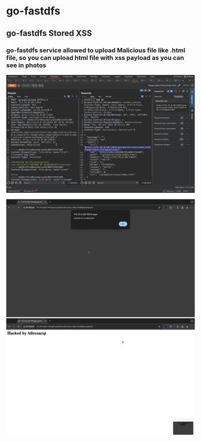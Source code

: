 # go-fastdfs
## go-fastdfs Stored XSS
### go-fastdfs service allowed to upload Malicious file like .html file, so you can upload html file with xss payload as you can see in photos
![Request and response](https://github.com/alirezacsp/Zero/blob/main/Screenshot%201403-07-12%20at%2009.17.22.png)

![Request and response](https://github.com/alirezacsp/Zero/blob/main/Screenshot%201403-07-12%20at%2009.19.26.png)
![Request and response](https://github.com/alirezacsp/Zero/blob/main/Screenshot%201403-07-12%20at%2009.19.28.png)

